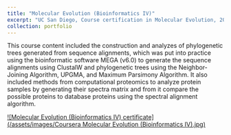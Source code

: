 ```yaml
---
title: "Molecular Evolution (Bioinformatics IV)"
excerpt: "UC San Diego, Course certification in Molecular Evolution, 2024<br/><img src='../assets/images/Coursera Molecular Evolution (Bioinformatics IV).jpg' width='500' height='300'>"
collection: portfolio
---
```


This course content included the construction and analyzes of phylogenetic trees generated from sequence alignments, which was put into practice using the bioinformatic software MEGA (v6.0) to generate the sequence alignments using ClustalW and phylogenetic trees using the Neighbor-Joining Algorithm,  UPGMA, and Maximum Parsimony Algorithm. It also included methods from computational proteomics to analyze protein samples by generating their spectra matrix and from it compare the possible proteins to database proteins using the spectral alignment algorithm.

<a href="https://coursera.org/verify/ODGIMOZIKAEO">![Molecular Evolution (Bioinformatics IV) certificate](/assets/images/Coursera Molecular Evolution (Bioinformatics IV).jpg)<a/>
